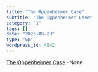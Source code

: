 ```yaml
---
title: "The Oppenheimer Case"
subtitle: "The Oppenheimer Case"
category: "1"
tags: []
date: "2023-09-23"
type: "wp"
wordpress_id: 4642
---
```

[ The Oppenheimer Case]( https://www.theatlantic.com/magazine/archive/1954/10/the-oppenheimer-case/642001/) –None